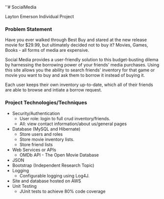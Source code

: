 ''# SocialMedia

Layton Emerson Individual Project

### Problem Statement

Have you ever walked through Best Buy and stared at the new release movie for $29.99, but ultimately decided not to buy it? Movies, Games, Books - all forms of media are expensive.

Social Media provides a user-friendly solution to this budget-busting dilema by harnessing the borrowing power of your friends' media purchases. Using this site allows you the ability to search friends' inventory for that game or movie you want to buy and ask them to borrow it instead of buying it.

Each user keeps their own inventory up-to-date, which all of their friends are able to browse and intiate a borrow request.

### Project Technologies/Techniques 

* Security/Authentication
  * User role: login to full crud inventory/friends.
  * All: view contact information/about us/general pages
* Database (MySQL and Hibernate)
  * Store users and roles
  * Store movie inventory lists.
  * Store friend lists
* Web Services or APIs
  * OMDb API - The Open Movie Database
* JSON 
* Bootstrap (Independent Research Topic)
* Logging
  * Configurable logging using Log4J.
* Site and database hosted on AWS
* Unit Testing
  * JUnit tests to achieve 80% code coverage 
